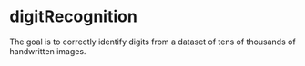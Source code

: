 # digitRecognition


The goal is to correctly identify digits from a dataset of tens of thousands of handwritten images. 
